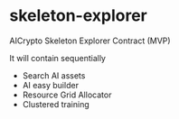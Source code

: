 # skeleton-explorer
AICrypto Skeleton Explorer Contract (MVP)

It will contain sequentially
- Search AI assets
- AI easy builder
- Resource Grid Allocator
- Clustered training




